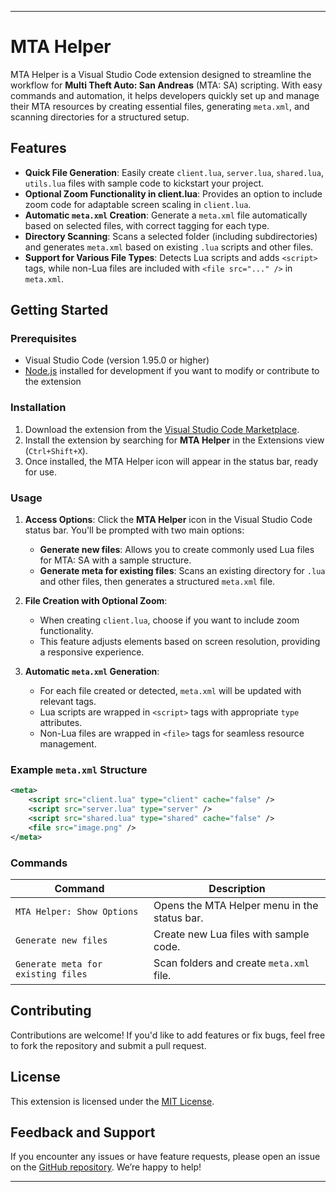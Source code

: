 
---

# MTA Helper

MTA Helper is a Visual Studio Code extension designed to streamline the workflow for **Multi Theft Auto: San Andreas** (MTA: SA) scripting. With easy commands and automation, it helps developers quickly set up and manage their MTA resources by creating essential files, generating `meta.xml`, and scanning directories for a structured setup.

## Features

- **Quick File Generation**: Easily create `client.lua`, `server.lua`, `shared.lua`, `utils.lua` files with sample code to kickstart your project.
- **Optional Zoom Functionality in client.lua**: Provides an option to include zoom code for adaptable screen scaling in `client.lua`.
- **Automatic `meta.xml` Creation**: Generate a `meta.xml` file automatically based on selected files, with correct tagging for each type.
- **Directory Scanning**: Scans a selected folder (including subdirectories) and generates `meta.xml` based on existing `.lua` scripts and other files.
- **Support for Various File Types**: Detects Lua scripts and adds `<script>` tags, while non-Lua files are included with `<file src="..." />` in `meta.xml`.

## Getting Started

### Prerequisites

- Visual Studio Code (version 1.95.0 or higher)
- [Node.js](https://nodejs.org/) installed for development if you want to modify or contribute to the extension

### Installation

1. Download the extension from the [Visual Studio Code Marketplace](https://marketplace.visualstudio.com/).
2. Install the extension by searching for **MTA Helper** in the Extensions view (`Ctrl+Shift+X`).
3. Once installed, the MTA Helper icon will appear in the status bar, ready for use.

### Usage

1. **Access Options**: Click the **MTA Helper** icon in the Visual Studio Code status bar. You'll be prompted with two main options:
   - **Generate new files**: Allows you to create commonly used Lua files for MTA: SA with a sample structure.
   - **Generate meta for existing files**: Scans an existing directory for `.lua` and other files, then generates a structured `meta.xml` file.

2. **File Creation with Optional Zoom**:
   - When creating `client.lua`, choose if you want to include zoom functionality.
   - This feature adjusts elements based on screen resolution, providing a responsive experience.

3. **Automatic `meta.xml` Generation**:
   - For each file created or detected, `meta.xml` will be updated with relevant tags.
   - Lua scripts are wrapped in `<script>` tags with appropriate `type` attributes.
   - Non-Lua files are wrapped in `<file>` tags for seamless resource management.

### Example `meta.xml` Structure

```xml
<meta>
    <script src="client.lua" type="client" cache="false" />
    <script src="server.lua" type="server" />
    <script src="shared.lua" type="shared" cache="false" />
    <file src="image.png" />
</meta>
```

### Commands

| Command                          | Description                                  |
|----------------------------------|----------------------------------------------|
| `MTA Helper: Show Options`       | Opens the MTA Helper menu in the status bar. |
| `Generate new files`             | Create new Lua files with sample code.       |
| `Generate meta for existing files` | Scan folders and create `meta.xml` file.   |

## Contributing

Contributions are welcome! If you'd like to add features or fix bugs, feel free to fork the repository and submit a pull request.

## License

This extension is licensed under the [MIT License](LICENSE).

## Feedback and Support

If you encounter any issues or have feature requests, please open an issue on the [GitHub repository](https://github.com/xelvor/mta-vsc-helper). We’re happy to help!

---
